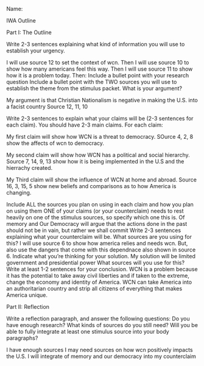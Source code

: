  Name: 

IWA Outline

Part I: The Outline

Write 2-3 sentences explaining what kind of information you will use to establish your urgency. 

I will use source 12 to set the context of wcn. Then I will use source 10 to show how many americans feel this way. Then I will use source 11 to show how it is a problem today. 
Then:
Include a bullet point with your research question
Include a bullet point with the TWO sources you will use to establish the theme from the stimulus packet.
What is your argument? 

My argument is that Christian Nationalism is negative in making the U.S. into a facist country
Source 12, 11, 10

Write 2-3 sentences to explain what your claims will be (2-3 sentences for each claim). You should have 2-3 main claims. For each claim: 

My first claim will show how WCN is a threat to democracy. SOurce 4, 2, 8 show the affects of wcn to democracy.

My second claim will show how WCN has a political and social hierarchy. Source 7, 14, 9, 13 show how it is being implemented in the U.S and the hierrachy created. 

My Third claim will show the influence of WCN at home and abroad. Source 16, 3, 15, 5  show new beliefs and comparisons as to how America is changing. 

Include ALL the sources you plan on using in each claim and how you plan on using them
ONE of your claims (or your counterclaim) needs to rest heavily on one of the stimulus sources, so specify which one this is.
Of memory and Our Democracy will argue that the actions done in the past should not be in vain, but rather we shall commit
Write 2-3 sentences explaining what your counterclaim will be.
What sources are you using for this?
I will use source 6 to show how america relies and needs wcn. But, also use the dangers that come with this dependnace also shown in source 6.
Indicate what you’re thinking for your solution. 
My solution will be limited government and presidential power
What sources will you use for this? 
Write at least 1-2 sentences for your conclusion.
WCN is a problem because it has the potential to take away civil liberties and if taken to the extreme, change the economy and identity of America. WCN can take America into an authoritarian country and strip all citizens of everything that makes America unique. 


Part II: Reflection

Write a reflection paragraph, and answer the following questions:
Do you have enough research? 
What kinds of sources do you still need? 
Will you be able to fully integrate at least one stimulus source into your body paragraphs? 

I have enough sources
I may need sources on how wcn positively impacts the U.S.
I will integrate of memory and our democracy into my counterclaim
